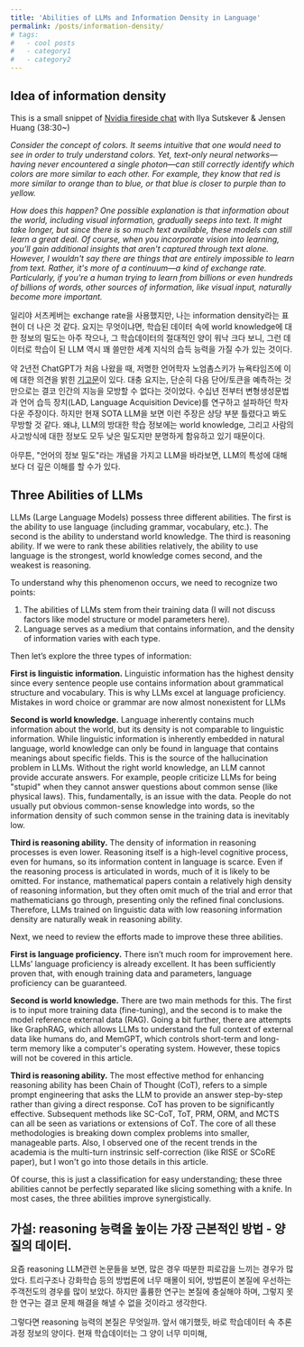 ```yaml
---
title: 'Abilities of LLMs and Information Density in Language'
permalink: /posts/information-density/
# tags:
#   - cool posts
#   - category1
#   - category2
---
```


## Idea of information density
This is a small snippet of [Nvidia fireside chat](https://www.youtube.com/watch?v=I6qQinoY9WM) with Ilya Sutskever & Jensen Huang (38:30~)

*Consider the concept of colors. It seems intuitive that one would need to see in order to truly understand colors. Yet, text-only neural networks—having never encountered a single photon—can still correctly identify which colors are more similar to each other. For example, they know that red is more similar to orange than to blue, or that blue is closer to purple than to yellow.*


*How does this happen? One possible explanation is that information about the world, including visual information, gradually seeps into text. It might take longer, but since there is so much text available, these models can still learn a great deal. Of course, when you incorporate vision into learning, you'll gain additional insights that aren't captured through text alone. However, I wouldn't say there are things that are entirely impossible to learn from text. Rather, it's more of a continuum—a kind of exchange rate. Particularly, if you're a human trying to learn from billions or even hundreds of billions of words, other sources of information, like visual input, naturally become more important.*

일리야 서츠케버는 exchange rate을 사용했지만, 나는 information density라는 표현이 더 나은 것 같다. 요지는 무엇이냐면, 학습된 데이터 속에 world knowledge에 대한 정보의 밀도는 아주 작으나, 그 학습데이터의 절대적인 양이 워낙 크다 보니, 그런 데이터로 학습이 된 LLM 역시 꽤 쓸만한 세계 지식의 습득 능력을 가질 수가 있는 것이다.

약 2년전 ChatGPT가 처음 나왔을 때, 저명한 언어학자 노엄촘스키가 뉴욕타임즈에 이에 대한 의견을 밝힌 [기고문](https://www.nytimes.com/2023/03/08/opinion/noam-chomsky-chatgpt-ai.html?unlocked_article_code=1.SU4.f3Eh.s2vEbRwBIBLR&smid=url-share)이 있다. 대충 요지는, 단순히 다음 단어/토큰을 예측하는 것만으로는 결코 인간의 지능을 모방할 수 없다는 것이었다. 수십년 전부터 변형생성문법과 언어 습득 장치(LAD, Language Acquisition Device)를 연구하고 설파하던 학자다운 주장이다. 하지만 현재 SOTA LLM을 보면 이런 주장은 상당 부분 틀렸다고 봐도 무방할 것 같다. 왜냐, LLM의 방대한 학습 정보에는 world knowledge, 그리고 사람의 사고방식에 대한 정보도 모두 낮은 밀도지만 분명하게 함유하고 있기 때문이다. 

아무튼, "언어의 정보 밀도"라는 개념을 가지고 LLM을 바라보면, LLM의 특성에 대해 보다 더 깊은 이해를 할 수가 있다. 

## Three Abilities of LLMs
LLMs (Large Language Models) possess three different abilities. The first is the ability to use language (including grammar, vocabulary, etc.). The second is the ability to understand world knowledge. The third is reasoning ability. If we were to rank these abilities relatively, the ability to use language is the strongest, world knowledge comes second, and the weakest is reasoning.

To understand why this phenomenon occurs, we need to recognize two points:

1. The abilities of LLMs stem from their training data (I will not discuss factors like model structure or model parameters here).
2. Language serves as a medium that contains information, and the density of information varies with each type.

Then let’s explore the three types of information:

**First is linguistic information.** Linguistic information has the highest density since every sentence people use contains information about grammatical structure and vocabulary. This is why LLMs excel at language proficiency. Mistakes in word choice or grammar are now almost nonexistent for LLMs

**Second is world knowledge.** Language inherently contains much information about the world, but its density is not comparable to linguistic information. While linguistic information is inherently embedded in natural language, world knowledge can only be found in language that contains meanings about specific fields. This is the source of the hallucination problem in LLMs. Without the right world knowledge, an LLM cannot provide accurate answers. For example, people criticize LLMs for being "stupid" when they cannot answer questions about common sense (like physical laws). This, fundamentally, is an issue with the data. People do not usually put obvious common-sense knowledge into words, so the information density of such common sense in the training data is inevitably low.

**Third is reasoning ability.** The density of information in reasoning processes is even lower. Reasoning itself is a high-level cognitive process, even for humans, so its information content in language is scarce. Even if the reasoning process is articulated in words, much of it is likely to be omitted. For instance, mathematical papers contain a relatively high density of reasoning information, but they often omit much of the trial and error that mathematicians go through, presenting only the refined final conclusions. Therefore, LLMs trained on linguistic data with low reasoning information density are naturally weak in reasoning ability.

Next, we need to review the efforts made to improve these three abilities.

**First is language proficiency.** There isn’t much room for improvement here. LLMs’ language proficiency is already excellent. It has been sufficiently proven that, with enough training data and parameters, language proficiency can be guaranteed.

**Second is world knowledge.** There are two main methods for this. The first is to input more training data (fine-tuning), and the second is to make the model reference external data (RAG). Going a bit further, there are attempts like GraphRAG, which allows LLMs to understand the full context of external data like humans do, and MemGPT, which controls short-term and long-term memory like a computer's operating system. However, these topics will not be covered in this article.

**Third is reasoning ability.** The most effective method for enhancing reasoning ability has been Chain of Thought (CoT), refers to a simple prompt engineering that asks the LLM to provide an answer step-by-step rather than giving a direct response. CoT has proven to be significantly effective. Subsequent methods like SC-CoT, ToT, PRM, ORM, and MCTS can all be seen as variations or extensions of CoT. The core of all these methodologies is breaking down complex problems into smaller, manageable parts. Also, I observed one of the recent trends in the academia is the multi-turn instrinsic self-correction (like RISE or SCoRE paper), but I won't go into those details in this article.

Of course, this is just a classification for easy understanding; these three abilities cannot be perfectly separated like slicing something with a knife. In most cases, the three abilities improve synergistically.

## 가설: reasoning 능력을 높이는 가장 근본적인 방법 - 양질의 데이터.

요즘 reasoning LLM관련 논문들을 보면, 많은 경우 따분한 피로감을 느끼는 경우가 많았다. 트리구조나 강화학습 등의 방법론에 너무 매몰이 되어, 방법론이 본질에 우선하는 주객전도의 경우를 많이 보았다. 하지만 훌륭한 연구는 본질에 충실해야 하며, 그렇지 못한 연구는 결코 문제 해결을 해낼 수 없을 것이라고 생각한다.

그렇다면 reasoning 능력의 본질은 무엇일까. 앞서 얘기했듯, 바로 학습데이터 속 추론과정 정보의 양이다. 현재 학습데이터는 그 양이 너무 미미해,


